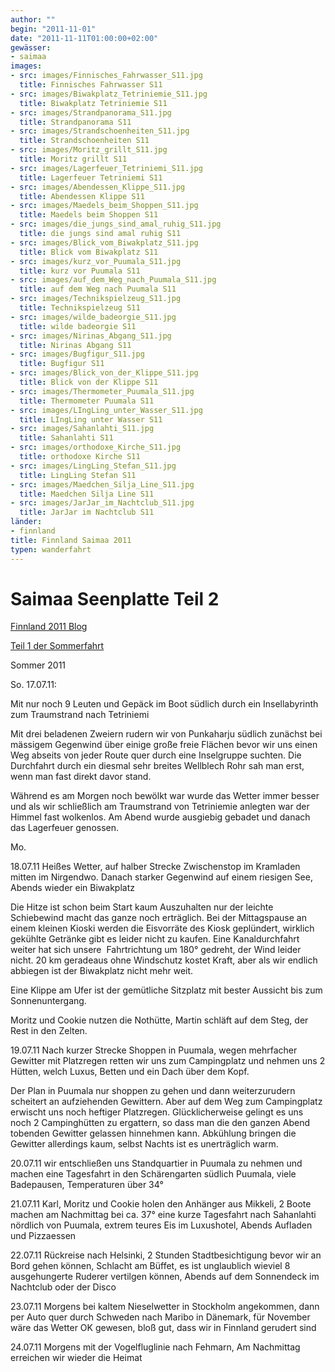 ```yaml
---
author: ""
begin: "2011-11-01"
date: "2011-11-11T01:00:00+02:00"
gewässer:
- saimaa
images:
- src: images/Finnisches_Fahrwasser_S11.jpg
  title: Finnisches Fahrwasser S11
- src: images/Biwakplatz_Tetriniemie_S11.jpg
  title: Biwakplatz Tetriniemie S11
- src: images/Strandpanorama_S11.jpg
  title: Strandpanorama S11
- src: images/Strandschoenheiten_S11.jpg
  title: Strandschoenheiten S11
- src: images/Moritz_grillt_S11.jpg
  title: Moritz grillt S11
- src: images/Lagerfeuer_Tetriniemi_S11.jpg
  title: Lagerfeuer Tetriniemi S11
- src: images/Abendessen_Klippe_S11.jpg
  title: Abendessen Klippe S11
- src: images/Maedels_beim_Shoppen_S11.jpg
  title: Maedels beim Shoppen S11
- src: images/die_jungs_sind_amal_ruhig_S11.jpg
  title: die jungs sind amal ruhig S11
- src: images/Blick_vom_Biwakplatz_S11.jpg
  title: Blick vom Biwakplatz S11
- src: images/kurz_vor_Puumala_S11.jpg
  title: kurz vor Puumala S11
- src: images/auf_dem_Weg_nach_Puumala_S11.jpg
  title: auf dem Weg nach Puumala S11
- src: images/Technikspielzeug_S11.jpg
  title: Technikspielzeug S11
- src: images/wilde_badeorgie_S11.jpg
  title: wilde badeorgie S11
- src: images/Nirinas_Abgang_S11.jpg
  title: Nirinas Abgang S11
- src: images/Bugfigur_S11.jpg
  title: Bugfigur S11
- src: images/Blick_von_der_Klippe_S11.jpg
  title: Blick von der Klippe S11
- src: images/Thermometer_Puumala_S11.jpg
  title: Thermometer Puumala S11
- src: images/LIngLing_unter_Wasser_S11.jpg
  title: LIngLing unter Wasser S11
- src: images/Sahanlahti_S11.jpg
  title: Sahanlahti S11
- src: images/orthodoxe_Kirche_S11.jpg
  title: orthodoxe Kirche S11
- src: images/LingLing_Stefan_S11.jpg
  title: LingLing Stefan S11
- src: images/Maedchen_Silja_Line_S11.jpg
  title: Maedchen Silja Line S11
- src: images/JarJar_im_Nachtclub_S11.jpg
  title: JarJar im Nachtclub S11
länder:
- finnland
title: Finnland Saimaa 2011
typen: wanderfahrt
---
```




# Saimaa Seenplatte Teil 2


[Finnland 2011 Blog](/berichte/2011/finnland_2011_blog)

[Teil 1 der Sommerfahrt](/berichte/2011/finnland_saimaa_2011)

Sommer 2011

So. 17.07.11:

Mit nur noch 9 Leuten und Gepäck im Boot südlich durch ein Insellabyrinth zum Traumstrand nach Tetriniemi

Mit drei beladenen Zweiern rudern wir von Punkaharju südlich zunächst bei mässigem Gegenwind über einige große freie Flächen bevor wir uns einen Weg abseits von jeder Route quer durch eine Inselgruppe suchten. Die Durchfahrt durch ein diesmal sehr breites Wellblech Rohr sah man erst, wenn man fast direkt davor stand.

Während es am Morgen noch bewölkt war wurde das Wetter immer besser und als wir schließlich am Traumstrand von Tetriniemie anlegten war der Himmel fast wolkenlos. Am Abend wurde ausgiebig gebadet und danach das Lagerfeuer genossen.

Mo.

18.07.11 Heißes Wetter, auf halber Strecke Zwischenstop im Kramladen mitten im Nirgendwo. Danach starker Gegenwind auf einem riesigen See, Abends wieder ein Biwakplatz

Die Hitze ist schon beim Start kaum Auszuhalten nur der leichte Schiebewind macht das ganze noch erträglich. Bei der Mittagspause an einem kleinen Kioski werden die Eisvorräte des Kiosk geplündert, wirklich gekühlte Getränke gibt es leider nicht zu kaufen. Eine Kanaldurchfahrt weiter hat sich unsere  Fahrtrichtung um 180° gedreht, der Wind leider nicht. 20 km geradeaus ohne Windschutz kostet Kraft, aber als wir endlich abbiegen ist der Biwakplatz nicht mehr weit.

Eine Klippe am Ufer ist der gemütliche Sitzplatz mit bester Aussicht bis zum Sonnenuntergang.

Moritz und Cookie nutzen die Nothütte, Martin schläft auf dem Steg, der Rest in den Zelten.

19.07.11 Nach kurzer Strecke Shoppen in Puumala, wegen mehrfacher Gewitter mit Platzregen retten wir uns zum Campingplatz und nehmen uns 2 Hütten, welch Luxus, Betten und ein Dach über dem Kopf.

Der Plan in Puumala nur shoppen zu gehen und dann weiterzurudern scheitert an aufziehenden Gewittern. Aber auf dem Weg zum Campingplatz erwischt uns noch heftiger Platzregen. Glücklicherweise gelingt es uns noch 2 Campinghütten zu ergattern, so dass man die den ganzen Abend tobenden Gewitter gelassen hinnehmen kann. Abkühlung bringen die Gewitter allerdings kaum, selbst Nachts ist es unerträglich warm.

20.07.11 wir entschließen uns Standquartier in Puumala zu nehmen und machen eine Tagesfahrt in den Schärengarten südlich Puumala, viele Badepausen, Temperaturen über 34°

21.07.11 Karl, Moritz und Cookie holen den Anhänger aus Mikkeli, 2 Boote machen am Nachmittag bei ca. 37° eine kurze Tagesfahrt nach Sahanlahti nördlich von Puumala, extrem teures Eis im Luxushotel, Abends Aufladen und Pizzaessen

22.07.11 Rückreise nach Helsinki, 2 Stunden Stadtbesichtigung bevor wir an Bord gehen können, Schlacht am Büffet, es ist unglaublich wieviel 8 ausgehungerte Ruderer vertilgen können, Abends auf dem Sonnendeck im Nachtclub oder der Disco

23.07.11 Morgens bei kaltem Nieselwetter in Stockholm angekommen, dann per Auto quer durch Schweden nach Maribo in Dänemark, für November wäre das Wetter OK gewesen, bloß gut, dass wir in Finnland gerudert sind

24.07.11 Morgens mit der Vogelfluglinie nach Fehmarn, Am Nachmittag erreichen wir wieder die Heimat
